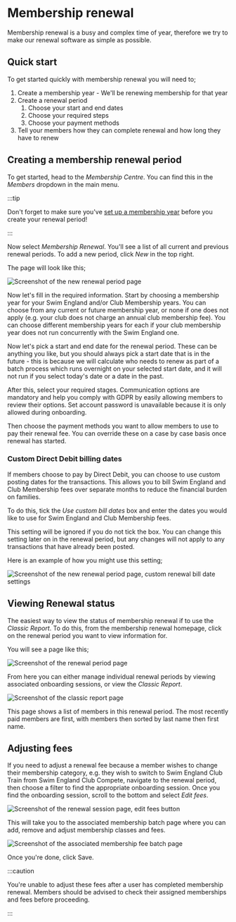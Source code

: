 # Membership renewal

Membership renewal is a busy and complex time of year, therefore we try to make our renewal software as simple as possible.

## Quick start

To get started quickly with membership renewal you will need to;

1. Create a membership year - We'll be renewing membership for that year
2. Create a renewal period
    1. Choose your start and end dates
    2. Choose your required steps
    3. Choose your payment methods
3. Tell your members how they can complete renewal and how long they have to renew

## Creating a membership renewal period

To get started, head to the *Membership Centre*. You can find this in the *Members* dropdown in the main menu.

:::tip

Don't forget to make sure you've [set up a membership year](../membership-years.md) before you create your renewal period!

:::

Now select *Membership Renewal*. You'll see a list of all current and previous renewal periods. To add a new period, click *New* in the top right.

The page will look like this;

![Screenshot of the new renewal period page](../img/new-renewal-period.png "New renewal period page")

Now let's fill in the required information. Start by choosing a membership year for your Swim England and/or Club Membership years. You can choose from any current or future membership year, or none if one does not apply (e.g. your club does not charge an annual club membership fee). You can choose different membership years for each if your club membership year does not run concurrently with the Swim England one.

Now let's pick a start and end date for the renewal period. These can be anything you like, but you should always pick a start date that is in the future - this is because we will calculate who needs to renew as part of a batch process which runs overnight on your selected start date, and it will not run if you select today's date or a date in the past.

After this, select your required stages. Communication options are mandatory and help you comply with GDPR by easily allowing members to review their options. Set account password is unavailable because it is only allowed during onboarding.

Then choose the payment methods you want to allow members to use to pay their renewal fee. You can override these on a case by case basis once renewal has started.

### Custom Direct Debit billing dates

If members choose to pay by Direct Debit, you can choose to use custom posting dates for the transactions. This allows you to bill Swim England and Club Membership fees over separate months to reduce the financial burden on families.

To do this, tick the *Use custom bill dates* box and enter the dates you would like to use for Swim England and Club Membership fees.

This setting will be ignored if you do not tick the box. You can change this setting later on in the renewal period, but any changes will not apply to any transactions that have already been posted.

Here is an example of how you might use this setting;

![Screenshot of the new renewal period page, custom renewal bill date settings](../img/custom-renewal-bill-date.png "New renewal period page, custom renewal bill date settings")

## Viewing Renewal status

The easiest way to view the status of membership renewal if to use the *Classic Report*. To do this, from the membership renewal homepage, click on the renewal period you want to view information for.

You will see a page like this;

![Screenshot of the renewal period page](../img/renewal-period-page.png "Renewal period page")

From here you can either manage individual renewal periods by viewing associated onboarding sessions, or view the *Classic Report*.

![Screenshot of the classic report page](../img/classic-report.png "Classic report page")

This page shows a list of members in this renewal period. The most recently paid members are first, with members then sorted by last name then first name.

## Adjusting fees

If you need to adjust a renewal fee because a member wishes to change their membership category, e.g. they wish to switch to Swim England Club Train from Swim England Club Compete, navigate to the renewal period, then choose a filter to find the appropriate onboarding session. Once you find the onboarding session, scroll to the bottom and select *Edit fees*.

![Screenshot of the renewal session page, edit fees button](../img/renewal-session-page.png "Renewal session page, edit fees button")

This will take you to the associated membership batch page where you can add, remove and adjust membership classes and fees.

![Screenshot of the associated membership fee batch page](../img/edit-memberships.png "Associated membership fee batch page")

Once you're done, click Save.

:::caution

You're unable to adjust these fees after a user has completed membership renewal. Members should be advised to check their assigned memberships and fees before proceeding.

:::